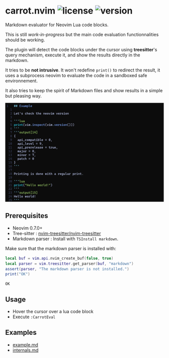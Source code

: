 # carrot.nvim ![license](https://img.shields.io/github/license/jbyuki/carrot.nvim) ![version](https://img.shields.io/badge/version-0.0.1-blue)

Markdown evaluator for Neovim Lua code blocks. 

This is still _work-in-progress_ but the main code evaluation functionnalities should be working.

The plugin will detect the code blocks under the cursor using **treesitter**'s query mechanism, execute it, and show the results directly in the markdown.

It tries to be **not intrusive**. It won't redefine `print()` to redirect the result, it uses a subprocess neovim to evaluate the code in a sandboxed safe environnement.

It also tries to keep the spirit of Markdown files and show results in a simple but pleasing way.

![carrot screenshot](https://raw.githubusercontent.com/jbyuki/gifs/main/carrot.png)

## Prerequisites

* Neovim 0.7.0+
* Tree-sitter : [nvim-treesitter/nvim-treesitter](https://github.com/nvim-treesitter/nvim-treesitter)
* Markdown parser : Install with `TSInstall markdown`.

Make sure that the markdown parser is installed with:

```lua
local buf = vim.api.nvim_create_buf(false, true)
local parser = vim.treesitter.get_parser(buf, "markdown")
assert(parser, "The markdown parser is not installed.")
print("OK")
```
```output[1](05/06/22 13:41:59)
OK
```

## Usage 

* Hover the cursor over a lua code block
* Execute `:CarrotEval`

## Examples

* [example.md](test/example.md)
* [internals.md](test/internals.md)

